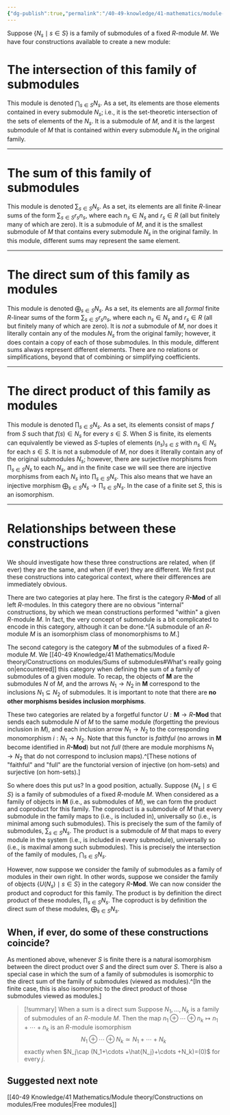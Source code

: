 ```yaml
---
{"dg-publish":true,"permalink":"/40-49-knowledge/41-mathematics/module-theory/constructions-on-modules/direct-products-vs-direct-sums-vs-sums/","tags":["module_theory"],"updated":"2024-10-03T06:59:58-07:00"}
---
```


Suppose $\{N_s\mid s\in S\}$ is a family of submodules of a fixed $R$-module $M$. We have four constructions available to create a new module:

# The intersection of this family of submodules

This module is denoted $\displaystyle \bigcap_{s\in S} N_s$. As a set, its elements are those elements contained in every submodule $N_s$; i.e., it is the set-theoretic intersection of the sets of elements of the $N_s$. It is a submodule of $M$, and it is the largest submodule of $M$ that is contained within every submodule $N_s$ in the original family.

---
# The sum of this family of submodules

This module is denoted $\displaystyle \sum_{s\in S} N_s$. As a set, its elements are all finite $R$-linear sums of the form $\displaystyle \sum_{s\in S} r_s n_s$, where each $n_s\in N_s$ and $r_s\in R$ (all but finitely many of which are zero). It is a submodule of $M$, and it is the smallest submodule of $M$ that contains every submodule $N_s$ in the original family. In this module, different sums may represent the same element.

---
# The direct sum of this family as modules

This module is denoted $\displaystyle \bigoplus_{s\in S} N_s$. As a set, its elements are all *formal* finite $R$-linear sums of the form $\displaystyle \sum_{s\in S} r_s n_s$, where each $n_s\in N_s$ and $r_s\in R$ (all but finitely many of which are zero). It is *not* a submodule of $M$, nor does it literally contain any of the modules $N_s$ from the original family; however, it does contain a copy of each of those submodules. In this module, different sums always represent different elements. There are no relations or simplifications, beyond that of combining or simplifying coefficients.

---
# The direct product of this family as modules

This module is denoted $\displaystyle \prod_{s\in S}N_s$. As a set, its elements consist of maps $f$ from $S$ such that $f(s)\in N_s$ for every $s\in S$. When $S$ is finite, its elements can equivalently be viewed as $S$-tuples of elements $(n_s)_{s\in S}$ with $n_s\in N_s$ for each $s\in S$. It is not a submodule of $M$, nor does it literally contain any of the original submodules $N_s$; however, there are surjective morphisms from $\displaystyle\prod_{s\in S}N_s$ to each $N_s$, and in the finite case we will see there are injective morphisms from each $N_s$ into $\displaystyle\prod_{s\in S} N_s$. This also means that we have an injective morphism $\bigoplus_{s\in S}N_s \to \prod_{s\in S} N_s$. In the case of a finite set $S$, this is an isomorphism.

---
# Relationships between these constructions

We should investigate how these three constructions are related, when (if ever) they are the same, and when (if ever) they are different. We first put these constructions into categorical context, where their differences are immediately obvious.

There are two categories at play here. The first is the category $R\textbf{-Mod}$ of all left $R$-modules. In this category there are no obvious "internal" constructions, by which we mean constructions performed "within" a given $R$-module $M$. In fact, the very concept of submodule is a bit complicated to encode in this category, although it can be done.^[A submodule of an $R$-module $M$ is an isomorphism class of monomorphisms to $M$.]

The second category is the category $\mathbf{M}$ of the submodules of a fixed $R$-module $M$. We [[40-49 Knowledge/41 Mathematics/Module theory/Constructions on modules/Sums of submodules#What's really going on\|encountered]] this category when defining the sum of a family of submodules of a given module. To recap, the objects of $\mathbf{M}$ are the submodules $N$ of $M$, and the arrows $N_1\to N_2$ in $\mathbf{M}$ correspond to the inclusions $N_1\subseteq N_2$ of submodules. It is important to note that there are **no other morphisms besides inclusion morphisms**.

These two categories are related by a forgetful functor $U:\mathbf{M}\to R\textbf{-Mod}$ that sends each submodule $N$ of $M$ to the same module (forgetting the previous inclusion in $M$), and each inclusion arrow $N_1\to N_2$ to the corresponding monomorphism $i:N_1\to N_2$. Note that this functor is *faithful* (no arrows in $\mathbf{M}$ become identified in $R\textbf{-Mod}$) but not *full* (there are module morphisms $N_1\to N_2$ that do not correspond to inclusion maps).^[These notions of "faithful" and "full" are the functorial version of injective (on hom-sets) and surjective (on hom-sets).]

So where does this put us? In a good position, actually. Suppose $\{N_s\mid s\in S\}$ is a family of submodules of a fixed $R$-module $M$. When considered as a family of objects in $\mathbf{M}$ (i.e., as submodules of $M$), we can form the product and coproduct for this family. The coproduct is a submodule of $M$ that every submodule in the family maps to (i.e., is included in), universally so (i.e., is minimal among such submodules). This is precisely the sum of the family of submodules, $\displaystyle \sum_{s\in S} N_s$. The product is a submodule of $M$ that maps to every module in the system (i.e., is included in every submodule), universally so (i.e., is maximal among such submodules). This is precisely the intersection of the family of modules, $\displaystyle \bigcap_{s\in S} N_s$.

However, now suppose we consider the family of submodules as a family of modules in their own right. In other words, suppose we consider the family of objects $\{U(N_s)\mid s\in S\}$ in the category $R\textbf{-Mod}$. We can now consider the product and coproduct for this family. The product is by definition the direct product of these modules, $\displaystyle \prod_{s\in S} N_s$. The coproduct is by definition the direct sum of these modules, $\displaystyle \bigoplus_{s\in S} N_s$.

## When, if ever, do some of these constructions coincide?

As mentioned above, whenever $S$ is finite there is a natural isomorphism between the direct product over $S$ and the direct sum over $S$.  There is also a special case in which the sum of a family of submodules is isomorphic to the direct sum of the family of submodules (viewed as modules).^[In the finite case, this is also isomorphic to the direct product of those submodules viewed as modules.]

>[!summary] When a sum is a direct sum
>Suppose $N_1,\ldots, N_k$ is a family of submodules of an $R$-module $M$. Then the map $n_1\oplus\cdots\oplus n_k\mapsto n_1+\cdots+n_k$ is an $R$-module isomorphism
>$$N_1\oplus\cdots \oplus N_k\simeq N_1+\cdots +N_k$$
>exactly when $N_j\cap (N_1+\cdots +\hat{N_j}+\cdots +N_k)=(0)$ for every $j$.

## Suggested next note

[[40-49 Knowledge/41 Mathematics/Module theory/Constructions on modules/Free modules\|Free modules]]
